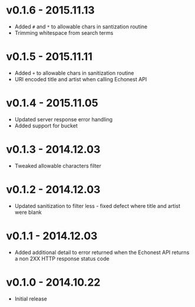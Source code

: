 # v0.1.6 - 2015.11.13

* Added `#` and `*` to allowable chars in santization routine
* Trimming whitespace from search terms

# v0.1.5 - 2015.11.11

* Added `+` to allowable chars in sanitization routine
* URI encoded title and artist when calling Echonest API

# v0.1.4 - 2015.11.05

* Updated server response error handling
* Added support for bucket

# v0.1.3 - 2014.12.03

* Tweaked allowable characters filter

# v0.1.2 - 2014.12.03

* Updated sanitization to filter less - fixed defect where title and artist were blank

# v0.1.1 - 2014.12.03

* Added additional detail to error returned when the Echonest API returns a non 2XX HTTP response status code

# v0.1.0 - 2014.10.22

* Initial release
